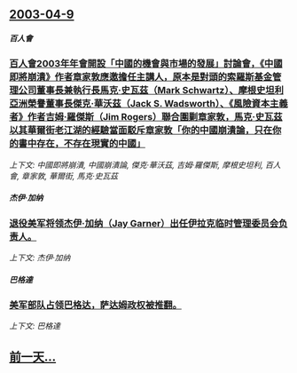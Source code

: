 ## [2003-04-9](/news/2003/04/9/index.md)

##### 百人會
### [百人會2003年年會開設「中國的機會與市場的發展」討論會，《中國即將崩潰》作者章家敦應邀擔任主講人，原本是對頭的索羅斯基金管理公司董事長兼執行長馬克·史瓦茲（Mark Schwartz）、摩根史坦利亞洲榮譽董事長傑克·華沃茲（Jack S. Wadsworth）、《風險資本主義者》作者吉姆·羅傑斯（Jim Rogers）聯合圍剿章家敦，馬克·史瓦茲以其華爾街老江湖的經驗當面駁斥章家敦「你的中國崩潰論，只在你的書中存在，不存在現實的中國」](/news/2003/04/9/百人會2003年年會開設-中國的機會與市場的發展-討論會-中國即將崩潰-作者章家敦應邀擔任主講人-原本是對頭的索羅斯基.md)
_上下文: 中國即將崩潰, 中國崩潰論, 傑克·華沃茲, 吉姆·羅傑斯, 摩根史坦利, 百人會, 章家敦, 華爾街, 馬克·史瓦茲_

##### 杰伊·加纳
### [退役美军将领杰伊·加纳（Jay Garner）出任伊拉克临时管理委员会负责人。](/news/2003/04/9/退役美军将领杰伊-加纳-Jay-Garner-出任伊拉克临时管理委员会负责人.md)
_上下文: 杰伊·加纳_

##### 巴格達
### [美军部队占领巴格达，萨达姆政权被推翻。](/news/2003/04/9/美军部队占领巴格达-萨达姆政权被推翻.md)
_上下文: 巴格達_

## [前一天...](/news/2003/04/7/index.md)

